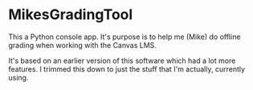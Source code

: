 # MikesGradingTool

This a Python console app.  It's purpose is to help me (Mike) do offline grading when working with the Canvas LMS.

It's based on an earlier version of this software which had a lot more features.  I trimmed this down to just the stuff that I'm actually, currently using.
